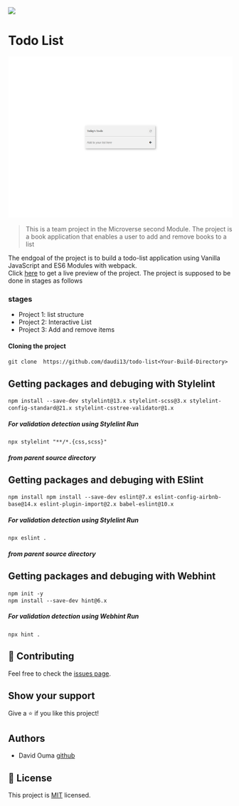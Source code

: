 ![](https://img.shields.io/badge/Microverse-blueviolet)

# Todo List

![screenshot](./src/todo.png)

> This is a team project in the Microverse second Module. The project is a book application that enables a user to add and remove books to a list

The endgoal of the project is to build a todo-list application using Vanilla JavaScript and ES6 Modules with webpack.   
Click [here](https://daudi13.github.io/todo-list/) to get a live preview of the project. The project is supposed to be done in stages as follows

### stages

- Project 1: list structure
- Project 2: Interactive List
- Project 3: Add and remove items

#### Cloning the project
```
git clone  https://github.com/daudi13/todo-list<Your-Build-Directory>
```

## Getting packages and debuging with Stylelint
```
npm install --save-dev stylelint@13.x stylelint-scss@3.x stylelint-config-standard@21.x stylelint-csstree-validator@1.x
```
##### For validation detection using Stylelint Run
```
npx stylelint "**/*.{css,scss}"
```
##### from parent source directory

## Getting packages and debuging with ESlint
```
npm install npm install --save-dev eslint@7.x eslint-config-airbnb-base@14.x eslint-plugin-import@2.x babel-eslint@10.x
```
##### For validation detection using Stylelint Run
```
npx eslint .
```
##### from parent source directory

## Getting packages and debuging with Webhint
```
npm init -y
npm install --save-dev hint@6.x
```
##### For validation detection using Webhint Run
```
npx hint .
```

 ## 🤝 Contributing

Feel free to check the [issues page](../../issues/).

## Show your support

Give a ⭐️ if you like this project!

## Authors

- David Ouma [github](https://github.com/daudi13)
## 📝 License

This project is [MIT](./LICENCE) licensed.